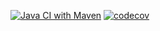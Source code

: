 [![Java CI with Maven](https://github.com/Insomn1ac/job4j_threads/actions/workflows/maven.yml/badge.svg)](https://github.com/Insomn1ac/job4j_threads/actions/workflows/maven.yml)
[![codecov](https://codecov.io/gh/Insomn1ac/job4j_threads/branch/master/graph/badge.svg?token=UJCQLCQ04H)](https://codecov.io/gh/Insomn1ac/job4j_threads)